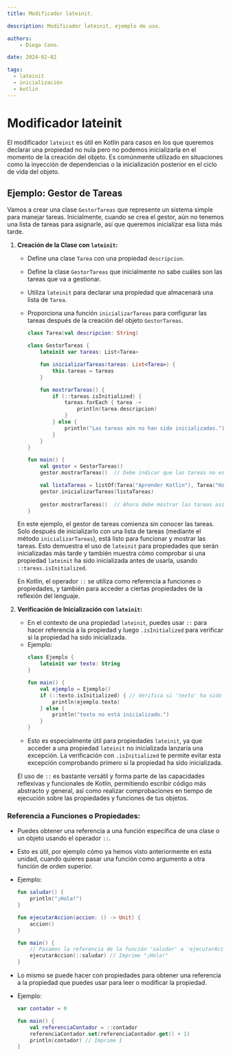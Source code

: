 ```yaml
---
title: Modificador lateinit.

description: Modificador lateinit, ejemplo de uso.

authors:
    - Diego Cano.

date: 2024-02-02

tags:
  - lateinit
  - inicialización
  - kotlin
---
```

# Modificador lateinit

El modificador `lateinit` es útil en Kotlin para casos en los que queremos declarar una propiedad no nula pero no podemos inicializarla en el momento de la creación del objeto. 
Es comúnmente utilizado en situaciones como la inyección de dependencias o la inicialización posterior en el ciclo de vida del objeto.

## **Ejemplo: Gestor de Tareas**

Vamos a crear una clase `GestorTareas` que represente un sistema simple para manejar tareas. Inicialmente, cuando se crea el gestor, aún no tenemos una lista de tareas para asignarle, 
así que queremos inicializar esa lista más tarde.

1. **Creación de la Clase con `lateinit`:**
    - Define una clase `Tarea` con una propiedad `descripcion`.
    - Define la clase `GestorTareas` que inicialmente no sabe cuáles son las tareas que va a gestionar.
    - Utiliza `lateinit` para declarar una propiedad que almacenará una lista de `Tarea`.
    - Proporciona una función `inicializarTareas` para configurar las tareas después de la creación del objeto `GestorTareas`.

        ```kotlin
        class Tarea(val descripcion: String)
        
        class GestorTareas {
            lateinit var tareas: List<Tarea>
        
            fun inicializarTareas(tareas: List<Tarea>) {
                this.tareas = tareas
            }
        
            fun mostrarTareas() {
                if (::tareas.isInitialized) {
                    tareas.forEach { tarea ->
                        println(tarea.descripcion)
                    }
                } else {
                    println("Las tareas aún no han sido inicializadas.")
                }
            }
        }
        ```
        
        ```kotlin
        fun main() {
            val gestor = GestorTareas()
            gestor.mostrarTareas()  // Debe indicar que las tareas no están inicializadas
        
            val listaTareas = listOf(Tarea("Aprender Kotlin"), Tarea("Hacer ejercicio"))
            gestor.inicializarTareas(listaTareas)
            
            gestor.mostrarTareas()  // Ahora debe mostrar las tareas asignadas
        }
        ```

    En este ejemplo, el gestor de tareas comienza sin conocer las tareas. Solo después de inicializarlo con una lista de tareas (mediante el método `inicializarTareas`), 
    está listo para funcionar y mostrar las tareas. Esto demuestra el uso de `lateinit` para propiedades que serán inicializadas más tarde y también muestra cómo comprobar 
    si una propiedad `lateinit` ha sido inicializada antes de usarla, usando `::tareas.isInitialized`.
    
    En Kotlin, el operador `::` se utiliza como referencia a funciones o propiedades, y también para acceder a ciertas propiedades de la reflexión del lenguaje.

2. **Verificación de Inicialización con `lateinit`:**
   - En el contexto de una propiedad `lateinit`, puedes usar `::` para hacer referencia a la propiedad y luego `.isInitialized` para verificar si la propiedad ha sido inicializada.
   - Ejemplo:
        ```kotlin
        class Ejemplo {
            lateinit var texto: String
        }

        fun main() {
            val ejemplo = Ejemplo()
            if (::texto.isInitialized) { // Verifica si 'texto' ha sido inicializado
                println(ejemplo.texto)
            } else {
                println("texto no está inicializado.")
            }
        }
        ```
   - Esto es especialmente útil para propiedades `lateinit`, ya que acceder a una propiedad `lateinit` no inicializada lanzaría una excepción.
     La verificación con `.isInitialized` te permite evitar esta excepción comprobando primero si la propiedad ha sido inicializada.

    El uso de `::` es bastante versátil y forma parte de las capacidades reflexivas y funcionales de Kotlin, 
    permitiendo escribir código más abstracto y general, así como realizar comprobaciones en tiempo de ejecución sobre las propiedades y funciones de tus objetos.

### Referencia a Funciones o Propiedades:
   - Puedes obtener una referencia a una función específica de una clase o un objeto usando el operador `::`.
   - Esto es útil, por ejemplo cómo ya hemos visto anteriormente en esta unidad, cuando quieres pasar una función como argumento a otra función de orden superior.
   - Ejemplo:

        ```kotlin
        fun saludar() {
            println("¡Hola!")
        }

        fun ejecutarAccion(accion: () -> Unit) {
            accion()
        }

        fun main() {
            // Pasamos la referencia de la función 'saludar' a 'ejecutarAccion'
            ejecutarAccion(::saludar) // Imprime "¡Hola!"
        }
        ```
   - Lo mismo se puede hacer con propiedades para obtener una referencia a la propiedad que puedes usar para leer o modificar la propiedad.
   - Ejemplo:
        ```kotlin
        var contador = 0

        fun main() {
            val referenciaContador = ::contador
            referenciaContador.set(referenciaContador.get() + 1)
            println(contador) // Imprime 1
        }
        ```
